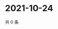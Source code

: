 # 2021-10-24

共 0 条

<!-- BEGIN WEIBO -->
<!-- 最后更新时间 Sun Oct 24 2021 08:49:43 GMT+0800 (China Standard Time) -->

<!-- END WEIBO -->
